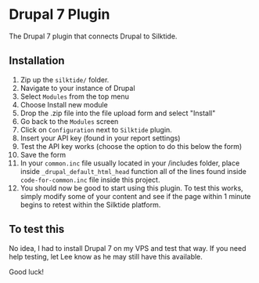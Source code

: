 # Drupal 7 Plugin

The Drupal 7 plugin that connects Drupal to Silktide.

## Installation

1. Zip up the `silktide/` folder.
2. Navigate to your instance of Drupal
3. Select `Modules` from the top menu
4. Choose Install new module
5. Drop the .zip file into the file upload form and select "Install"
6. Go back to the `Modules` screen
7. Click on `Configuration` next to `Silktide` plugin.
8. Insert your API key (found in your report settings)
9. Test the API key works (choose the option to do this below the form)
10. Save the form
11. In your `common.inc` file usually located in your /includes folder, place inside `_drupal_default_html_head` 
function all of the lines found inside `code-for-common.inc` file inside this project.
12. You should now be good to start using this plugin. To test this works, simply modify some of your content 
and see if the page within 1 minute begins to retest within the Silktide platform. 

## To test this

No idea, I had to install Drupal 7 on my VPS and test that way. 
If you need help testing, let Lee know as he may still have this available.

Good luck!
